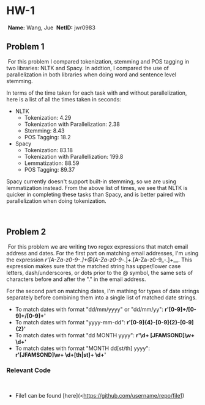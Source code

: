 # HW-1
​
**Name:** Wang, Jue
​
**NetID:** jwr0983
​
## Problem 1
​
For this problem I compared tokenization, stemming and POS tagging in two libraries: NLTK and Spacy. In addtion, I compared the use of parallelization in both libraries when doing word and sentence level stemming. 

In terms of the time taken for each task with and without parallelization, here is a list of all the times taken in seconds:

- NLTK
	- Tokenization: 4.29
	- Tokenization with Parallelization: 2.38
	- Stemming: 8.43
	- POS Tagging: 18.2
- Spacy
	- Tokenization: 83.18
	- Tokenization with Parallellization: 199.8
	- Lemmatization: 88.59
	- POS Tagging: 89.37

Spacy currently doesn't support built-in stemming, so we are using lemmatization instead. From the above list of times, we see that NLTK is quicker in completing these tasks than Spacy, and is better paired with parallelization when doing tokenization. 

​
## Problem 2 
​
For this problem we are writing two regex expressions that match email address and dates. For the first part on matching email addresses, I'm using the expression __r'[A-Za-z0-9_\-\.]+\@[A-Za-z0-9_\-\.]+\.[A-Za-z0-9_\-\.]+__. This expression makes sure that the matched string has upper/lower case letters, dash/underscores, or dots prior to the @ symbol, the same sets of characters before and after the "." in the email address. 

For the second part on matching dates, I'm mathing for types of date strings separately before combining them into a single list of matched date strings. 
- To match dates with format "dd/mm/yyyy" or "dd/mm/yy": __r'[0-9]+/[0-9]+/[0-9]+'__
- To match dates with format "yyyy-mm-dd": __r'[0-9]{4}\-[0-9]{2}\-[0-9]{2}'__
- To match dates with format "dd MONTH yyyy": __r'\d+ [JFAMSOND]\w+ \d+'__
- To match dates with format "MONTH dd[st/th] yyyy": __r'[JFAMSOND]\w+ \d+[th|st]+ \d+'__
​
### Relevant Code
​
- File1 can be found [here](<https://github.com/username/repo/file1)

